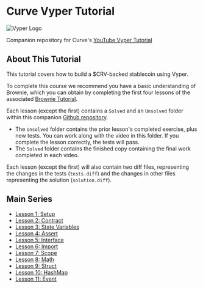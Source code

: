 # Curve Vyper Tutorial

![Vyper Logo](https://vyper.readthedocs.io/en/stable/_images/vyper-logo-transparent.svg)

Companion repository for Curve's [YouTube Vyper Tutorial](https://www.youtube.com/playlist?list=PLVOHzVzbg7bFnLnl3t5egG5oWpOhfdD1D) 

## About This Tutorial

This tutorial covers how to build a $CRV-backed stablecoin using Vyper.

To complete this course we recommend you have a basic understanding of Brownie, which you can obtain by completing the first four lessons of the associated [Brownie Tutorial](https://github.com/curvefi/brownie-tutorial).

Each lesson (except the first) contains a `Solved` and an `Unsolved` folder within this companion [Github repository](https://github.com/curvefi/vyper-tutorial).  

* The `Unsolved` folder contains the prior lesson's completed exercise, plus new tests.  You can work along with the video in this folder.  If you complete the lesson correctly, the tests will pass.
* The `Solved` folder contains the finished copy containing the final work completed in each video.

Each lesson (except the first) will also contain two diff files, representing the changes in the tests (`tests.diff`) and the changes in other files representing the solution (`solution.diff`).

## Main Series

* [Lesson 1: Setup](lesson-01-setup/)
* [Lesson 2: Contract](lesson-02-contract/)
* [Lesson 3: State Variables](lesson-03-state-variables/)
* [Lesson 4: Assert](/lesson-04-assert)
* [Lesson 5: Interface](/lesson-05-interface)
* [Lesson 6: Import](/lesson-06-import)
* [Lesson 7: Scope](/lesson-07-scope)
* [Lesson 8: Math](/lesson-08-math)
* [Lesson 9: Struct](/lesson-09-struct)
* [Lesson 10: HashMap](/lesson-10-hashmap)
* [Lesson 11: Event](/lesson-11-event)
